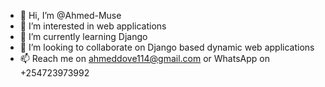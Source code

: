 - 👋 Hi, I’m @Ahmed-Muse
- 👀 I’m interested in web applications
- 🌱 I’m currently learning Django
- 💞️ I’m looking to collaborate on Django based dynamic web applications
- 📫 Reach me on ahmeddove114@gmail.com or WhatsApp on +254723973992
<!---
Ahmed-Muse/Ahmed-Muse is a ✨ special ✨ repository because its `README.md` (this file) appears on your GitHub profile.
You can click the Preview link to take a look at your changes.
--->
